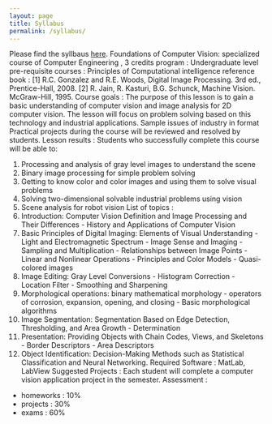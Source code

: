 ```yaml
---
layout: page
title: Syllabus
permalink: /syllabus/
---
```


Please find the syllbaus [here](/static_files/materials/Syllabus.pdf).
Foundations of Computer Vision:
specialized course of Computer Engineering , 3 credits
program : Undergraduate level
pre-requisite courses : Principles of Computational intelligence
reference book : 
[1] R.C. Gonzalez and R.E. Woods, Digital Image Processing. 3rd ed., Prentice-Hall, 2008.
[2] R. Jain, R. Kasturi, B.G. Schunck, Machine Vision. McGraw-Hill, 1995.
Course goals :
The purpose of this lesson is to gain a basic understanding of computer vision and image
analysis for 2D computer vision.
The lesson will focus on problem solving based on this technology and industrial
applications. Sample issues of industry in format
Practical projects during the course will be reviewed and resolved by students.
Lesson results :
Students who successfully complete this course will be able to:
1. Processing and analysis of gray level images to understand the scene
2. Binary image processing for simple problem solving
3. Getting to know color and color images and using them to solve visual problems
4. Solving two-dimensional solvable industrial problems using vision
5. Scene analysis for robot vision
List of topics :
1. Introduction: Computer Vision Definition and Image Processing and Their Differences - History and Applications of Computer Vision
2. Basic Principles of Digital Imaging: Elements of Visual Understanding - Light and Electromagnetic Spectrum - Image Sense and Imaging -
Sampling and Multiplication - Relationships between Image Points - Linear and Nonlinear Operations - Principles and Color Models -
Quasi-colored images
3. Image Editing: Gray Level Conversions - Histogram Correction - Location Filter - Smoothing and Sharpening
4. Morphological operations: binary mathematical morphology - operators of corrosion, expansion, opening, and closing - Basic morphological algorithms
5. Image Segmentation: Segmentation Based on Edge Detection, Thresholding, and Area Growth - Determination
6. Presentation: Providing Objects with Chain Codes, Views, and Skeletons - Border Descriptors - Area Descriptors
7. Object Identification: Decision-Making Methods such as Statistical Classification and Neural Networking.
Required Software : MatLab, LabView
Suggested Projects : 
Each student will complete a computer vision application project in the semester.
Assessment :
- homeworks : 10%
- projects : 30%
- exams : 60%